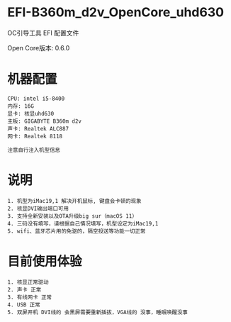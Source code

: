 # EFI-B360m_d2v_OpenCore_uhd630
OC引导工具 EFI 配置文件

Open Core版本: 0.6.0

# 机器配置
```
CPU: intel i5-8400
内存: 16G
显卡: 核显uhd630
主板: GIGABYTE B360m d2v
声卡: Realtek ALC887
网卡: Realtek 8118

注意自行注入机型信息
```

# 说明
```
1. 机型为iMac19,1 解决开机鼠标, 键盘会卡顿的现象
2. 核显DVI输出端口可用
3. 支持全新安装以及OTA升级big sur（macOS 11）
4. 三码没有填写，请根据自己情况填写，机型设定为iMac19,1
5. wifi、蓝牙芯片用的免驱的，隔空投送等功能一切正常
```

# 目前使用体验
```
1. 核显正常驱动
2. 声卡 正常
3. 有线网卡 正常
4. USB 正常
5. 双屏开机 DVI线的 会黑屏需要重新插拔，VGA线的 没事，睡眠唤醒没事
```
